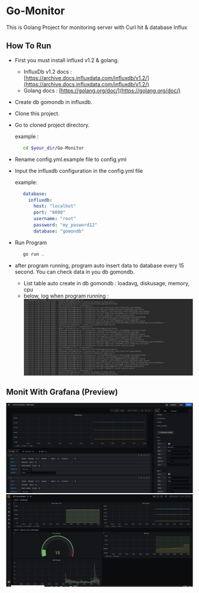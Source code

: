 # Go-Monitor
This is Golang Project for monitoring server with Curl hit &amp; database Influx

## How To Run
- First you must install influxd v1.2 & golang.
  * InfluxDb v1.2 docs : [https://archive.docs.influxdata.com/influxdb/v1.2/](https://archive.docs.influxdata.com/influxdb/v1.2/)
  * Golang docs : [https://golang.org/doc/](https://golang.org/doc/)
- Create db gomondb in influxdb.
- Clone this project.
- Go to cloned project directory.

	example :
    ```bash
       cd $your_dir/Go-Monitor
    ```
- Rename config.yml.example file to config.yml
- Input the influxdb configuration in the config.yml file

	example:
    ```yaml
       database: 
         influxdb:
           host: "localhot"
           port: "8080"
           username: "root"
           password: "my_pasword12"
           database: "gomondb"
    ```
- Run Program
	
    ```bash
       go run .
    ```

- after program running, program auto insert data to database every 15 second. You can check data in you db gomondb.
  * List table auto create in db gomondb : loadavg, diskusage, memory, cpu
  * below, log when program running :
  ![Log program run](https://raw.githubusercontent.com/irvandandung/Go-Monitor/master/gomon-3.PNG)
## Monit With Grafana (Preview)
![Prewie in grafana 1](https://raw.githubusercontent.com/irvandandung/Go-Monitor/master/gomon-1.PNG)
![Prewie in grafana 2](https://raw.githubusercontent.com/irvandandung/Go-Monitor/master/gomon-2.PNG)
